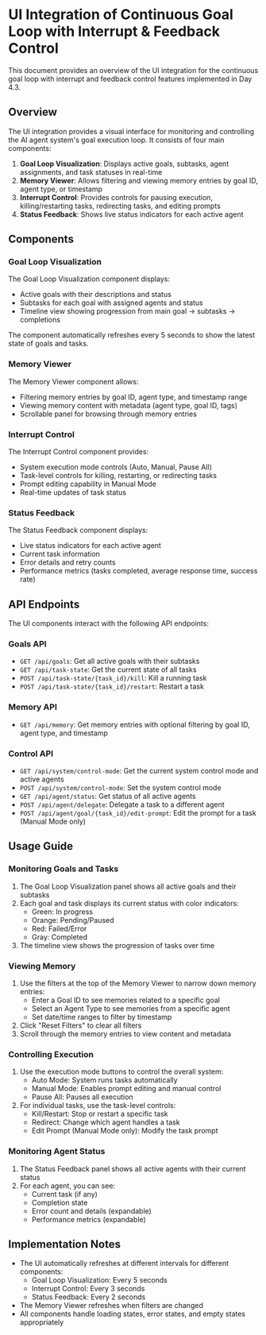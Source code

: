 # UI Integration of Continuous Goal Loop with Interrupt & Feedback Control

This document provides an overview of the UI integration for the continuous goal loop with interrupt and feedback control features implemented in Day 4.3.

## Overview

The UI integration provides a visual interface for monitoring and controlling the AI agent system's goal execution loop. It consists of four main components:

1. **Goal Loop Visualization**: Displays active goals, subtasks, agent assignments, and task statuses in real-time
2. **Memory Viewer**: Allows filtering and viewing memory entries by goal ID, agent type, or timestamp
3. **Interrupt Control**: Provides controls for pausing execution, killing/restarting tasks, redirecting tasks, and editing prompts
4. **Status Feedback**: Shows live status indicators for each active agent

## Components

### Goal Loop Visualization

The Goal Loop Visualization component displays:

- Active goals with their descriptions and status
- Subtasks for each goal with assigned agents and status
- Timeline view showing progression from main goal → subtasks → completions

The component automatically refreshes every 5 seconds to show the latest state of goals and tasks.

### Memory Viewer

The Memory Viewer component allows:

- Filtering memory entries by goal ID, agent type, and timestamp range
- Viewing memory content with metadata (agent type, goal ID, tags)
- Scrollable panel for browsing through memory entries

### Interrupt Control

The Interrupt Control component provides:

- System execution mode controls (Auto, Manual, Pause All)
- Task-level controls for killing, restarting, or redirecting tasks
- Prompt editing capability in Manual Mode
- Real-time updates of task status

### Status Feedback

The Status Feedback component displays:

- Live status indicators for each active agent
- Current task information
- Error details and retry counts
- Performance metrics (tasks completed, average response time, success rate)

## API Endpoints

The UI components interact with the following API endpoints:

### Goals API

- `GET /api/goals`: Get all active goals with their subtasks
- `GET /api/task-state`: Get the current state of all tasks
- `POST /api/task-state/{task_id}/kill`: Kill a running task
- `POST /api/task-state/{task_id}/restart`: Restart a task

### Memory API

- `GET /api/memory`: Get memory entries with optional filtering by goal ID, agent type, and timestamp

### Control API

- `GET /api/system/control-mode`: Get the current system control mode and active agents
- `POST /api/system/control-mode`: Set the system control mode
- `GET /api/agent/status`: Get status of all active agents
- `POST /api/agent/delegate`: Delegate a task to a different agent
- `POST /api/agent/goal/{task_id}/edit-prompt`: Edit the prompt for a task (Manual Mode only)

## Usage Guide

### Monitoring Goals and Tasks

1. The Goal Loop Visualization panel shows all active goals and their subtasks
2. Each goal and task displays its current status with color indicators:
   - Green: In progress
   - Orange: Pending/Paused
   - Red: Failed/Error
   - Gray: Completed
3. The timeline view shows the progression of tasks over time

### Viewing Memory

1. Use the filters at the top of the Memory Viewer to narrow down memory entries:
   - Enter a Goal ID to see memories related to a specific goal
   - Select an Agent Type to see memories from a specific agent
   - Set date/time ranges to filter by timestamp
2. Click "Reset Filters" to clear all filters
3. Scroll through the memory entries to view content and metadata

### Controlling Execution

1. Use the execution mode buttons to control the overall system:
   - Auto Mode: System runs tasks automatically
   - Manual Mode: Enables prompt editing and manual control
   - Pause All: Pauses all execution
2. For individual tasks, use the task-level controls:
   - Kill/Restart: Stop or restart a specific task
   - Redirect: Change which agent handles a task
   - Edit Prompt (Manual Mode only): Modify the task prompt

### Monitoring Agent Status

1. The Status Feedback panel shows all active agents with their current status
2. For each agent, you can see:
   - Current task (if any)
   - Completion state
   - Error count and details (expandable)
   - Performance metrics (expandable)

## Implementation Notes

- The UI automatically refreshes at different intervals for different components:
  - Goal Loop Visualization: Every 5 seconds
  - Interrupt Control: Every 3 seconds
  - Status Feedback: Every 2 seconds
- The Memory Viewer refreshes when filters are changed
- All components handle loading states, error states, and empty states appropriately
